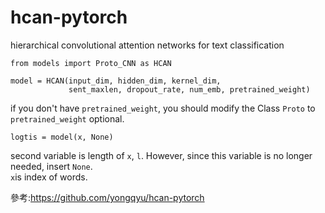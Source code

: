 # hcan-pytorch
hierarchical convolutional attention networks for text classification


```
from models import Proto_CNN as HCAN

model = HCAN(input_dim, hidden_dim, kernel_dim,
             sent_maxlen, dropout_rate, num_emb, pretrained_weight)
```
if you don't have ```pretrained_weight```, you should modify the Class ```Proto``` to ```pretrained_weight``` optional.

```
logtis = model(x, None)
```
second variable is length of ```x```, ```l```. However, since this variable is no longer needed, insert ```None```.   
```x```is index of words.

參考:https://github.com/yongqyu/hcan-pytorch


